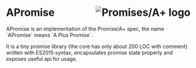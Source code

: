 <h1>APromise
    <a href="https://promisesaplus.com/">
    <img src="https://promisesaplus.com/assets/logo-small.png" alt="Promises/A+ logo"
         title="Promises/A+ 1.0 compliant" align="right" />
    </a>
</h1>
APromise is an implementation of the Promise/A+ spec, the name `APromise` means `A Plus Promise`.

It is a tiny promise library (the core has only about 200 LOC with  comment) written with ES2015 syntax, encapsulates promise state properly and exposes useful api for usage.


